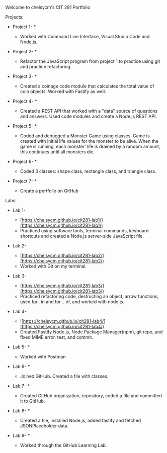 Welcome to chelsycm's CIT 281 Portfolio

Projects: 

  * Project 1-
    * 
    * Worked with Command Line Interface, Visual Studio Code and Node.js. 
  
  * Project 2- 
    * 
    * Refactor the JavaScript program from project 1 to practice using git and practice refactoring. 
  
  * Project 3- 
    *
    * Created a coinage code module that calculates the total value of coin objects. Worked with Fastify as well. 
  
  * Project 4- 
    * 
    * Created a REST API that worked with a "data" source of questions and answers. Used code modules and create a Node.js REST API. 
  
  * Project 5- 
    * 
    * Coded and debugged a Monster Game using classes. Game is created with initial life values for the monster to be alive. When the game is running, each monster'
  life is drained by a random amount, this continues until all monsters die. 
   
  * Project 6- 
    * 
    * Coded 3 classes: shape class, rectangle class, and triangle class. 
  
  * Project 7- 
    *
    * Create a portfolio on GitHub 
  
 Labs:
  * Lab 1- 
    * [https://chelsycm.github.io/cit281-lab1/](https://chelsycm.github.io/cit281-lab1/)    
    * Practiced using software tools, terminal commands, keyboard shortcuts and created a Node.js server-side JavaScript file. 
  
  * Lab 2- 
    * [https://chelsycm.github.io/cit281-lab2/](https://chelsycm.github.io/cit281-lab2/)
    * Worked with Git on my terminal. 
  
  * Lab 3- 
    * [https://chelsycm.github.io/cit281-lab3/](https://chelsycm.github.io/cit281-lab3/)
    * Practiced refactoring code, destructing an object, arrow functions, used for.. in and for .. of, and worked with node.js. 
  
  * Lab 4- 
    * ![https://chelsycm.github.io/cit281-lab4/](https://chelsycm.github.io/cit281-lab4/)
    * Created Fastify Node.js, Node Package Manager(npm), git repo, and fixed MIME error, test, and commit. 
  
  * Lab 5- 
    * 
    * Worked with Postman 
  
  * Lab 6- 
    * 
    * Joined GitHub. Created a file with classes. 
  
  * Lab 7- 
    * 
    * Created GitHub organization, repository, coded a file and committed it to GitHub. 
  
  * Lab 8- 
    * 
    * Created a file, installed Node.js, added fastify and fetched JSONPlaceholder data. 
  
  * Lab 9- 
    * 
    * Worked through the GitHub Learning Lab. 
